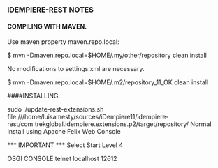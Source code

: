 ### IDEMPIERE-REST  NOTES

#### COMPILING WITH MAVEN.

Use maven property maven.repo.local:

$ mvn -Dmaven.repo.local=$HOME/.my/other/repository clean install

No modifications to settings.xml are necessary.

$ mvn -Dmaven.repo.local=$HOME/.m2/repository_11_OK clean install


####INSTALLING.

sudo ./update-rest-extensions.sh file:///home/luisamesty/sources/iDempiere11/idempiere-rest/com.trekglobal.idempiere.extensions.p2/target/repository/
Normal Install using Apache Felix Web Console

*** IMPORTANT ***
Select Start Level 4

OSGI CONSOLE
telnet localhost 12612